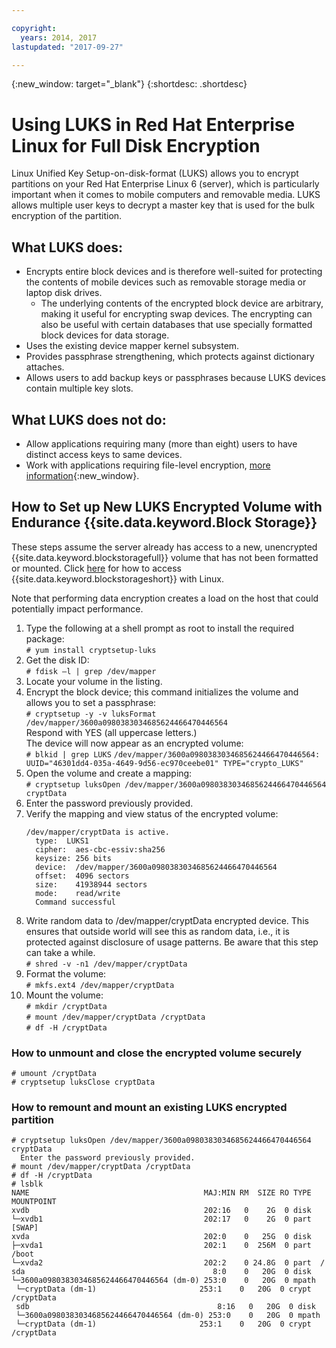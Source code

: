 ```yaml
---

copyright:
  years: 2014, 2017
lastupdated: "2017-09-27"

---
```

{:new_window: target="_blank"}
{:shortdesc: .shortdesc}

# Using LUKS in Red Hat Enterprise Linux for Full Disk Encryption

Linux Unified Key Setup-on-disk-format (LUKS) allows you to encrypt partitions on your Red Hat Enterprise Linux 6 (server), which is particularly important when it comes to mobile computers and removable media. LUKS allows multiple user keys to decrypt a master key that is used for the bulk encryption of the partition.

## What LUKS does:

- Encrypts entire block devices and is therefore well-suited for protecting the contents of mobile devices such as removable storage media or laptop disk drives.
    - The underlying contents of the encrypted block device are arbitrary, making it useful for encrypting swap devices. The encrypting can also be useful with certain databases that use specially formatted block devices for data storage.
- Uses the existing device mapper kernel subsystem.
- Provides passphrase strengthening, which protects against dictionary attaches.
- Allows users to add backup keys or passphrases because LUKS devices contain multiple key slots.


## What LUKS does not do:

- Allow applications requiring many (more than eight) users to have distinct access keys to same devices.
- Work with applications requiring file-level encryption, [more information](https://access.redhat.com/documentation/en-US/Red_Hat_Enterprise_Linux/7/html/Security_Guide/sec-Encryption.html){:new_window}.

## How to Set up New LUKS Encrypted Volume with Endurance {{site.data.keyword.Block Storage}}

These steps assume the server already has access to a new, unencrypted {{site.data.keyword.blockstoragefull}} volume that has not been formatted or mounted. Click [here](accessing_block_storage_linux.html) for how to access {{site.data.keyword.blockstorageshort}} with Linux.

Note that performing data encryption creates a load on the host that could potentially impact performance.

1. Type the following at a shell prompt as root to install the required package:   <br/>
   `# yum install cryptsetup-luks`
2. Get the disk ID:<br/>
   `# fdisk –l | grep /dev/mapper`
3. Locate your volume in the listing.
4. Encrypt the block device; this command initializes the volume and allows you to set a passphrase: <br/>
   `# cryptsetup -y -v luksFormat /dev/mapper/3600a0980383034685624466470446564`<br/>
   Respond with YES (all uppercase letters.)<br/>
   The device will now appear as an encrypted volume:   <br/>
   `# blkid | grep LUKS`
   `/dev/mapper/3600a0980383034685624466470446564: UUID="46301dd4-035a-4649-9d56-ec970ceebe01" TYPE="crypto_LUKS"`
5. Open the volume and create a mapping:   <br/>
   `# cryptsetup luksOpen /dev/mapper/3600a0980383034685624466470446564 cryptData`
6. Enter the password previously provided.
7. Verify the mapping and view status of the encrypted volume:   <br/>
   ```# cryptsetup -v status cryptData
   /dev/mapper/cryptData is active.
     type:  LUKS1
     cipher:  aes-cbc-essiv:sha256
     keysize: 256 bits
     device:  /dev/mapper/3600a0980383034685624466470446564
     offset:  4096 sectors
     size:    41938944 sectors
     mode:    read/write
     Command successful
   ```
8. Write random data to /dev/mapper/cryptData encrypted device. This ensures that outside world will see this as random data, i.e., it is protected against disclosure of usage patterns. Be aware that this step can take a while.<br/>
    `# shred -v -n1 /dev/mapper/cryptData`
9. Format the volume:<br/>
   `# mkfs.ext4 /dev/mapper/cryptData`
10. Mount the volume:<br/>
   `# mkdir /cryptData`<br/>
   `# mount /dev/mapper/cryptData /cryptData`<br/>
   `# df -H /cryptData`<br/>

### How to unmount and close the encrypted volume securely
   ```
   # umount /cryptData
   # cryptsetup luksClose cryptData
   ```

### How to remount and mount an existing LUKS encrypted partition
    # cryptsetup luksOpen /dev/mapper/3600a0980383034685624466470446564 cryptData
      Enter the password previously provided.
    # mount /dev/mapper/cryptData /cryptData
    # df -H /cryptData
    # lsblk
    NAME                                       MAJ:MIN RM  SIZE RO TYPE  MOUNTPOINT
    xvdb                                       202:16   0    2G  0 disk
    └─xvdb1                                    202:17   0    2G  0 part  [SWAP]
    xvda                                       202:0    0   25G  0 disk
    ├─xvda1                                    202:1    0  256M  0 part  /boot
    └─xvda2                                    202:2    0 24.8G  0 part  /
    sda                                          8:0    0   20G  0 disk
    └─3600a0980383034685624466470446564 (dm-0) 253:0    0   20G  0 mpath
     └─cryptData (dm-1)                       253:1    0   20G  0 crypt /cryptData
     sdb                                          8:16   0   20G  0 disk
     └─3600a0980383034685624466470446564 (dm-0) 253:0    0   20G  0 mpath
     └─cryptData (dm-1)                       253:1    0   20G  0 crypt /cryptData
